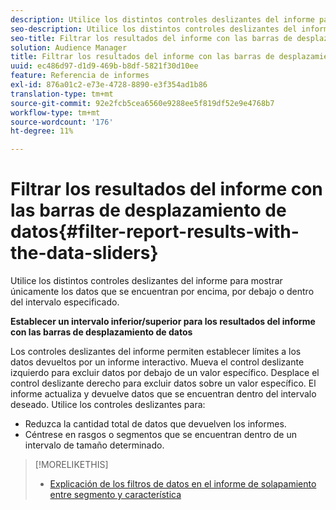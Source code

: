 ```yaml
---
description: Utilice los distintos controles deslizantes del informe para mostrar únicamente los datos que se encuentran por encima, por debajo o dentro del intervalo especificado.
seo-description: Utilice los distintos controles deslizantes del informe para mostrar únicamente los datos que se encuentran por encima, por debajo o dentro del intervalo especificado.
seo-title: Filtrar los resultados del informe con las barras de desplazamiento de datos
solution: Audience Manager
title: Filtrar los resultados del informe con las barras de desplazamiento de datos
uuid: ec486d97-d1d9-469b-b8df-5821f30d10ee
feature: Referencia de informes
exl-id: 876a01c2-e73e-4728-8890-e3f354ad1b86
translation-type: tm+mt
source-git-commit: 92e2fcb5cea6560e9288ee5f819df52e9e4768b7
workflow-type: tm+mt
source-wordcount: '176'
ht-degree: 11%

---
```


# Filtrar los resultados del informe con las barras de desplazamiento de datos{#filter-report-results-with-the-data-sliders}

Utilice los distintos controles deslizantes del informe para mostrar únicamente los datos que se encuentran por encima, por debajo o dentro del intervalo especificado.

<!-- 

c_reach_slider.xml

 -->

**Establecer un intervalo inferior/superior para los resultados del informe con las barras de desplazamiento de datos**

Los controles deslizantes del informe permiten establecer límites a los datos devueltos por un informe interactivo. Mueva el control deslizante izquierdo para excluir datos por debajo de un valor específico. Desplace el control deslizante derecho para excluir datos sobre un valor específico. El informe actualiza y devuelve datos que se encuentran dentro del intervalo deseado. Utilice los controles deslizantes para:

* Reduzca la cantidad total de datos que devuelven los informes.
* Céntrese en rasgos o segmentos que se encuentran dentro de un intervalo de tamaño determinado.

>[!MORELIKETHIS]
>
>* [Explicación de los filtros de datos en el informe de solapamiento entre segmento y característica](../../reporting/dynamic-reports/segment-trait-overlap-report.md#data-filters-s2t-report)

